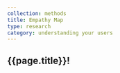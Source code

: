```yaml
---
collection: methods
title: Empathy Map
type: research
category: understanding your users
---
```


## {{page.title}}!